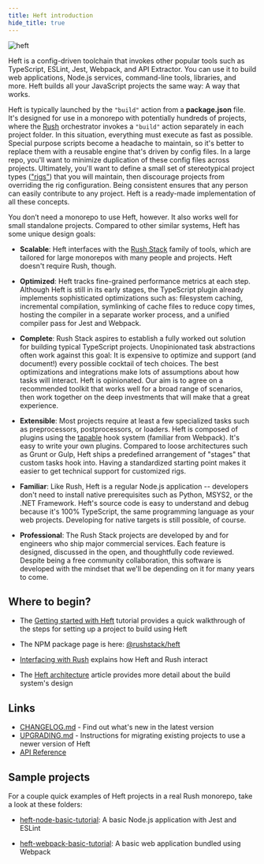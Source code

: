 ```yaml
---
title: Heft introduction
hide_title: true
---
```


<div>
  <img src="/images/heft-logo-horse.svg" alt="heft" title="heft" style={{ width: '380px', paddingTop: '30px' }} />
  <p />
</div>

<!-- --------------------------------------------------------------------------- -->
<!-- Text below this line should stay in sync with heft's package README.md file -->
<!-- --------------------------------------------------------------------------- -->

Heft is a config-driven toolchain that invokes other popular tools such as TypeScript, ESLint, Jest, Webpack,
and API Extractor. You can use it to build web applications, Node.js services, command-line tools, libraries,
and more. Heft builds all your JavaScript projects the same way: A way that works.

Heft is typically launched by the `"build"` action from a **package.json** file. It's designed for use in
a monorepo with potentially hundreds of projects, where the [Rush](@rushjs/) orchestrator invokes
a `"build"` action separately in each project folder. In this situation, everything must execute as fast as possible.
Special purpose scripts become a headache to maintain, so it's better to replace them with a reusable engine that's
driven by config files. In a large repo, you'll want to minimize duplication of these config files across projects.
Ultimately, you'll want to define a small set of stereotypical project types
(["rigs"](https://rushstack.io/pages/heft/rig_packages/)) that you will maintain, then discourage projects from
overriding the rig configuration. Being consistent ensures that any person can easily contribute to any project.
Heft is a ready-made implementation of all these concepts.

You don’t need a monorepo to use Heft, however. It also works well for small standalone projects. Compared to other
similar systems, Heft has some unique design goals:

- **Scalable**: Heft interfaces with the [Rush Stack](https://rushstack.io/) family of tools, which are tailored
  for large monorepos with many people and projects. Heft doesn't require Rush, though.

- **Optimized**: Heft tracks fine-grained performance metrics at each step. Although Heft is still in its
  early stages, the TypeScript plugin already implements sophisticated optimizations such as: filesystem caching,
  incremental compilation, symlinking of cache files to reduce copy times, hosting the compiler in a separate
  worker process, and a unified compiler pass for Jest and Webpack.

- **Complete**: Rush Stack aspires to establish a fully worked out solution for building typical TypeScript
  projects. Unopinionated task abstractions often work against this goal: It is expensive to optimize and support
  (and document!) every possible cocktail of tech choices. The best optimizations and integrations
  make lots of assumptions about how tasks will interact. Heft is opinionated. Our aim is to agree on a recommended
  toolkit that works well for a broad range of scenarios, then work together on the deep investments that will
  make that a great experience.

- **Extensible**: Most projects require at least a few specialized tasks such as preprocessors, postprocessors,
  or loaders. Heft is composed of plugins using the [tapable](https://www.npmjs.com/package/tapable)
  hook system (familiar from Webpack). It's easy to write your own plugins. Compared to loose architectures
  such as Grunt or Gulp, Heft ships a predefined arrangement of "stages" that custom tasks hook into. Having
  a standardized starting point makes it easier to get technical support for customized rigs.

- **Familiar**: Like Rush, Heft is a regular Node.js application -- developers don't need to install native
  prerequisites such as Python, MSYS2, or the .NET Framework. Heft's source code is easy to understand and debug
  because it's 100% TypeScript, the same programming language as your web projects. Developing for native targets
  is still possible, of course.

- **Professional**: The Rush Stack projects are developed by and for engineers who ship major commercial services.
  Each feature is designed, discussed in the open, and thoughtfully code reviewed. Despite being a free community
  collaboration, this software is developed with the mindset that we'll be depending on it for many years to come.

<!-- --------------------------------------------------------------------------- -->
<!-- Text above this line should stay in sync with heft's package README.md file -->
<!-- --------------------------------------------------------------------------- -->

## Where to begin?

- The [Getting started with Heft](../heft_tutorials/getting_started.md) tutorial provides a quick
  walkthrough of the steps for setting up a project to build using Heft

- The NPM package page is here: [@rushstack/heft](https://www.npmjs.com/package/@rushstack/heft)

- [Interfacing with Rush](../heft_tutorials/heft_and_rush.md) explains how Heft and Rush interact

- The [Heft architecture](./architecture.md) article provides more detail about the
  build system's design

## Links

- [CHANGELOG.md](https://github.com/microsoft/rushstack/blob/main/apps/heft/CHANGELOG.md) - Find
  out what's new in the latest version
- [UPGRADING.md](https://github.com/microsoft/rushstack/blob/main/apps/heft/UPGRADING.md) - Instructions
  for migrating existing projects to use a newer version of Heft
- [API Reference](https://api.rushstack.io/pages/heft/)

## Sample projects

For a couple quick examples of Heft projects in a real Rush monorepo, take a look at these folders:

- [heft-node-basic-tutorial](https://github.com/microsoft/rushstack-samples/tree/main/heft/heft-node-basic-tutorial): A basic Node.js
  application with Jest and ESLint

- [heft-webpack-basic-tutorial](https://github.com/microsoft/rushstack-samples/tree/main/heft/heft-webpack-basic-tutorial): A basic
  web application bundled using Webpack

